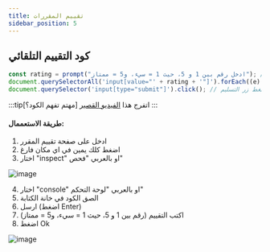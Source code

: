 ```yaml
---
title: تقييم المقررات
sidebar_position: 5
---
```


## كود التقييم التلقائي

```js
const rating = prompt("ادخل رقم بين 1 و 5، حيث 1 = سيء، و5 = ممتاز"); // مدخلات المستخدم
document.querySelectorAll('input[value="' + rating + '"]').forEach((e) => e.click()); // ضغط ازرار التقييم
document.querySelector('input[type="submit"]').click(); // ضغط زر التسليم
```

:::tip[مهتم تفهم الكود؟]
اتفرج هذا [الفيديو القصير](https://www.youtube.com/watch?v=1SagRax3y9Q)
:::

#### طريقة الاستعممال:

1. ادخل على صفحة تقييم المقرر
2. اضغط كلك يمين في اي مكان فارغ
3. اختار "inspect" او بالعربي "فحص"

![image](https://github.com/user-attachments/assets/fd8e9fd5-f019-4220-9331-4f0be253ae67)

4. اختار "console" او بالعربي "لوحة التحكم"
5. الصق الكود في خانة الكتابة
6. ارسل (اضغط Enter)
7. اكتب التقييم (رقم بين 1 و 5، حيث 1 = سيء، و5 = ممتاز)
8. اضغط Ok

![image](https://github.com/user-attachments/assets/78c7dd89-5ca7-4189-ac2f-e53faa8ca105)
